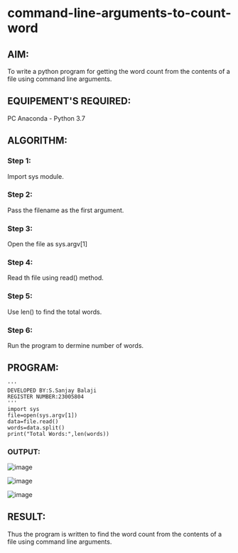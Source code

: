 # command-line-arguments-to-count-word
## AIM:
To write a python program for getting the word count from the contents of a file using command line arguments.
## EQUIPEMENT'S REQUIRED: 
PC
Anaconda - Python 3.7
## ALGORITHM: 
### Step 1:
Import sys module.
### Step 2: 
 Pass the filename as the first argument.
### Step 3: 
Open the file as sys.argv[1]
### Step 4:  
Read th file using read() method.
### Step 5: 
Use len() to find the total words.
### Step 6: 
Run the program to dermine number of words.
## PROGRAM:
```
'''
DEVELOPED BY:S.Sanjay Balaji
REGISTER NUMBER:23005804
'''
import sys
file=open(sys.argv[1])
data=file.read()
words=data.split()
print("Total Words:",len(words))
```
### OUTPUT:
![image](https://github.com/SanjayBalaji0/command-line-arguments-to-count-word/assets/145533553/9f07f8de-453e-471f-af66-dcfe5f4cc8ce)

![image](https://github.com/SanjayBalaji0/command-line-arguments-to-count-word/assets/145533553/7426cf1b-0b81-4782-ad28-22cef0afb9fe)

![image](https://github.com/SanjayBalaji0/command-line-arguments-to-count-word/assets/145533553/621a57ac-7a07-40ef-ada5-937bba93f9c8)


## RESULT:
Thus the program is written to find the word count from the contents of a file using command line arguments.
